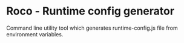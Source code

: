 # Roco - Runtime config generator

Command line utility tool which generates runtime-config.js file from
environment variables.

